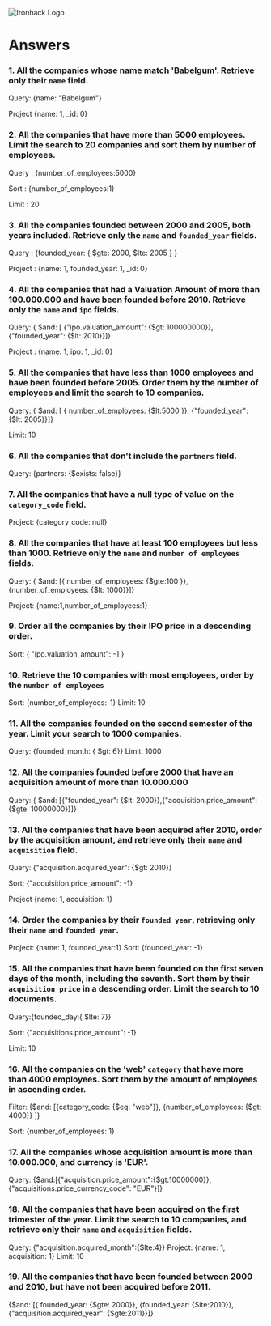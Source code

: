 ![Ironhack Logo](https://i.imgur.com/1QgrNNw.png)

# Answers

### 1. All the companies whose name match 'Babelgum'. Retrieve only their `name` field.
Query: {name: "Babelgum"}

Project {name: 1, _id: 0}

### 2. All the companies that have more than 5000 employees. Limit the search to 20 companies and sort them by **number of employees**.

Query : {number_of_employees:5000}

Sort : {number_of_employees:1}

Limit : 20

### 3. All the companies founded between 2000 and 2005, both years included. Retrieve only the `name` and `founded_year` fields.

Query : {founded_year: { $gte: 2000, $lte: 2005 } }

Project : {name: 1, founded_year: 1, _id: 0}

### 4. All the companies that had a Valuation Amount of more than 100.000.000 and have been founded before 2010. Retrieve only the `name` and `ipo` fields.

Query: { $and: [ {"ipo.valuation_amount": {$gt: 100000000}}, {"founded_year": {$lt: 2010}}]}

Project : {name: 1, ipo: 1, _id: 0}

### 5. All the companies that have less than 1000 employees and have been founded before 2005. Order them by the number of employees and limit the search to 10 companies.

Query: { $and: [ { number_of_employees: {$lt:5000 }}, {"founded_year": {$lt: 2005}}]}

Limit: 10


 ### 6. All the companies that don't include the `partners` field.

Query: {partners: {$exists: false}}


### 7. All the companies that have a null type of value on the `category_code` field.

Project: {category_code: null}

### 8. All the companies that have at least 100 employees but less than 1000. Retrieve only the `name` and `number of employees` fields.

Query: { $and: [{ number_of_employees: {$gte:100 }}, {number_of_employees: {$lt: 1000}}]}

Project: {name:1,number_of_employees:1}

### 9. Order all the companies by their IPO price in a descending order.

Sort: { "ipo.valuation_amount": -1 }


### 10. Retrieve the 10 companies with most employees, order by the `number of employees`

Sort: {number_of_employees:-1}
Limit: 10

### 11. All the companies founded on the second semester of the year. Limit your search to 1000 companies.

Query: {founded_month: { $gt: 6}}
Limit: 1000

### 12. All the companies founded before 2000 that have an acquisition amount of more than 10.000.000


Query: { $and: [{"founded_year": {$lt: 2000}},{"acquisition.price_amount": {$gte: 10000000}}]} 


### 13. All the companies that have been acquired after 2010, order by the acquisition amount, and retrieve only their `name` and `acquisition` field.

Query: {"acquisition.acquired_year": {$gt: 2010}}

Sort: {"acquisition.price_amount": -1}

Project {name: 1, acquisition: 1}



### 14. Order the companies by their `founded year`, retrieving only their `name` and `founded year`.

Project: {name: 1, founded_year:1}
Sort: {founded_year: -1}


### 15. All the companies that have been founded on the first seven days of the month, including the seventh. Sort them by their `acquisition price` in a descending order. Limit the search to 10 documents.

Query:{founded_day:{ $lte: 7}}

Sort: {"acquisitions.price_amount": -1}

Limit: 10 


### 16. All the companies on the 'web' `category` that have more than 4000 employees. Sort them by the amount of employees in ascending order.

Filter: {$and: [{category_code: {$eq: "web"}}, {number_of_employees: {$gt: 4000}} ]}


Sort: {number_of_employees: 1}

### 17. All the companies whose acquisition amount is more than 10.000.000, and currency is 'EUR'.

Query: {$and:[{"acquisition.price_amount":{$gt:10000000}},{"acquisitions.price_currency_code": "EUR"}]}

### 18. All the companies that have been acquired on the first trimester of the year. Limit the search to 10 companies, and retrieve only their `name` and `acquisition` fields.

Query: {"acquisition.acquired_month":{$lte:4}} 
Project: {name: 1, acquisition: 1}
Limit: 10


### 19. All the companies that have been founded between 2000 and 2010, but have not been acquired before 2011.

{$and: [{ founded_year: {$gte: 2000}}, {founded_year: {$lte:2010}}, {"acquisition.acquired_year": {$gte:2011}}]}